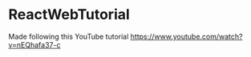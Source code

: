 # ReactWebTutorial
Made following this YouTube tutorial
https://www.youtube.com/watch?v=nEQhafa37-c

